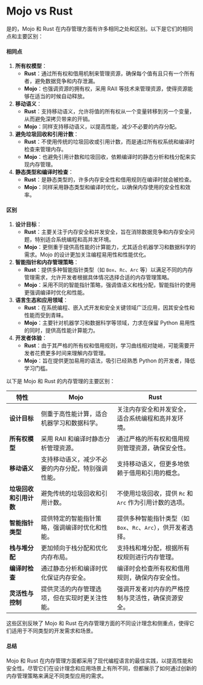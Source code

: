 # Mojo vs Rust

是的，Mojo 和 Rust 在内存管理方面有许多相同之处和区别。以下是它们的相同点和主要区别：

#### 相同点

1. **所有权模型**：
   * **Rust**：通过所有权和借用机制来管理资源，确保每个值有且只有一个所有者，避免数据竞争和内存泄漏。
   * **Mojo**：也强调资源的拥有权，采用 RAII 等技术来管理资源，使得资源能够在适当的时候自动释放。
2. **移动语义**：
   * **Rust**：支持移动语义，允许将值的所有权从一个变量转移到另一个变量，从而避免深拷贝带来的开销。
   * **Mojo**：同样支持移动语义，以提高性能，减少不必要的内存分配。
3. **避免垃圾回收和引用计数**：
   * **Rust**：不使用传统的垃圾回收或引用计数，而是通过所有权系统和编译时检查来管理内存。
   * **Mojo**：也避免引用计数和垃圾回收，依赖编译时的静态分析和栈分配来实现内存管理。
4. **静态类型和编译时检查**：
   * **Rust**：是静态类型的，许多内存安全性和借用规则在编译时就会被检查。
   * **Mojo**：同样采用静态类型和编译时优化，以确保内存使用的安全性和效率。

#### 区别

1. **设计目标**：
   * **Rust**：主要关注于内存安全和并发安全，旨在消除数据竞争和内存安全问题，特别适合系统编程和高并发环境。
   * **Mojo**：更侧重于提供高性能的计算能力，尤其适合机器学习和数据科学的需求。Mojo 的设计更加关注编程易用性和性能优化。
2. **智能指针和内存管理策略**：
   * **Rust**：提供多种智能指针类型（如 `Box`、`Rc`、`Arc` 等）以满足不同的内存管理需求，允许开发者根据具体情况选择合适的内存管理策略。
   * **Mojo**：采用不同的智能指针策略，强调值语义和栈分配，智能指针的使用更强调编译时优化和性能。
3. **语言生态和应用领域**：
   * **Rust**：在系统编程、嵌入式开发和安全关键领域广泛应用，因其安全性和性能而受到青睐。
   * **Mojo**：主要针对机器学习和数据科学等领域，力求在保留 Python 易用性的同时，提供高性能计算能力。
4. **开发者体验**：
   * **Rust**：由于其严格的所有权和借用规则，学习曲线相对陡峭，可能需要开发者花费更多时间来理解内存管理。
   * **Mojo**：旨在提供更加易用的语法，吸引已经熟悉 Python 的开发者，降低学习门槛。

以下是 Mojo 和 Rust 的内存管理的主要区别：

| 特性            | Mojo                      | Rust                                   |
| ------------- | ------------------------- | -------------------------------------- |
| **设计目标**      | 侧重于高性能计算，适合机器学习和数据科学。     | 关注内存安全和并发安全，适合系统编程和高并发环境。              |
| **所有权模型**     | 采用 RAII 和编译时静态分析管理资源。     | 通过严格的所有权和借用规则管理资源，确保安全性。               |
| **移动语义**      | 支持移动语义，减少不必要的内存分配，特别强调性能。 | 支持移动语义，但更多地依赖于借用和引用的概念。                |
| **垃圾回收和引用计数** | 避免传统的垃圾回收和引用计数。           | 不使用垃圾回收，提供 `Rc` 和 `Arc` 作为引用计数的选项。     |
| **智能指针类型**    | 提供特定的智能指针策略，强调编译时优化和性能。   | 提供多种智能指针类型（如 `Box`、`Rc`、`Arc`），供开发者选择。 |
| **栈与堆分配**     | 更加倾向于栈分配和优化内存布局。          | 支持栈和堆分配，根据所有权规则进行内存管理。                 |
| **编译时检查**     | 通过静态分析和编译时优化保证内存安全。       | 编译时会检查所有权和借用规则，确保内存安全性。                |
| **灵活性与控制**    | 提供灵活的内存管理选项，但在实现时更关注性能。   | 强调开发者对内存的严格控制与灵活性，确保资源安全。              |

这些区别反映了 Mojo 和 Rust 在内存管理方面的不同设计理念和侧重点，使得它们适用于不同类型的开发需求和场景。

#### 总结

Mojo 和 Rust 在内存管理方面都采用了现代编程语言的最佳实践，以提高性能和安全性。尽管它们在设计理念和应用场景上有所不同，但都展示了如何通过创新的内存管理策略来满足不同类型应用的需求。





